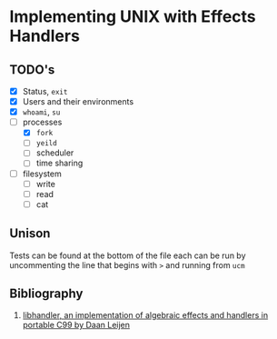 # Implementing UNIX with Effects Handlers

## TODO's

- [x] Status, `exit`
- [x] Users and their environments
- [x] `whoami`, `su`
- [ ] processes
  - [x] `fork`
  - [ ] `yeild`
  - [ ] scheduler
  - [ ] time sharing
- [ ] filesystem
  - [ ] write
  - [ ] read 
  - [ ] cat

## Unison 

Tests can be found at the bottom of the file each can be run by uncommenting the line that begins with `>` and running from `ucm`


## Bibliography

1. [libhandler, an implementation of algebraic effects and handlers in portable C99 by Daan Leijen](https://github.com/koka-lang/libhandler)

